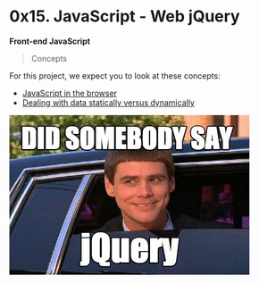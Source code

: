 # 0x15. JavaScript - Web jQuery

**Front-end JavaScript**

> Concepts

For this project, we expect you to look at these concepts:

- [JavaScript in the browser](https://intranet.alxswe.com/concepts/3)
- [Dealing with data statically versus dynamically](https://intranet.alxswe.com/concepts/35)

![Did Someone say jQuery](images/jquery.jpg)

